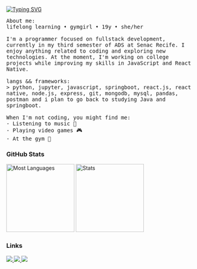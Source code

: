 <p float="left">
<a href="https://git.io/typing-svg"><img src="https://readme-typing-svg.demolab.com?font=Fira+Code&pause=1000&color=CCF727&random=false&width=500&height=40&lines=Hey%2F+I'm+Gabriela.+I'm+into+programming." alt="Typing SVG" /></a>
</p>

<samp>
       About me:
      <br>
      lifelong learning ➧ gymgirl ➧ 19y ➧ she/her
      <br>
       <br>
             I'm a programmer focused on fullstack development, currently in my third semester of ADS at Senac Recife. I enjoy anything related to coding and exploring new technologies. At the moment, I'm working on college projects while improving my skills in JavaScript and React Native.
       <br>
       <br>
      langs && frameworks:<br>
          > python, jupyter, javascript, springboot, react.js, react native, node.js, express, git,  mongodb, mysql, pandas, postman and i plan to go back to studying Java and springboot.
      <br>
    <br>
    When I'm not coding, you might find me:
      <br>
      - Listening to music 🎵
      <br>
      - Playing video games 🎮
     <br>
      - At the gym 💪
      <br />
</samp>
<h3 align="left"> GitHub Stats</h3>
<div align="left">
  <img height="180em" src="https://github-readme-stats.vercel.app/api/top-langs/?username=Gabipsn11&theme=chartreuse-dark&title_color=fff&text_color=fff&layout=compact&langs_count=7&hide_border=true" alt="Most Languages" />
  
  <img height="180em" src="https://github-readme-stats.vercel.app/api?username=Gabipsn11&show_icons=true&theme=chartreuse-dark&title_color=fff&text_color=fff&hide_border=true&count_private=true" alt="Stats" />
</div>

<h3 align="left"> Links</h3>
<div>
    <a target='_blank' href="https://www.instagram.com/gabrielap11res/">
        <img src="https://img.shields.io/badge/Instagram-E4405F?style=for-the-badge&logo=instagram&logoColor=white">
    </a>
    <a target='_blank' href="https://www.linkedin.com/in/gabriela-pires-7787b6279/">
        <img src="https://img.shields.io/badge/LinkedIn-0077B5?style=for-the-badge&logo=linkedin&logoColor=white">
    </a>
    <a href="https://open.spotify.com/user/31o4dqeazibwhhl2arsyocamg4vi?si=ce258ffc0ac74f6b" target="_blank">
    <img src="https://img.shields.io/badge/Spotify-1DB954?style=for-the-badge&logo=spotify&logoColor=white">
    </a>
</div>

